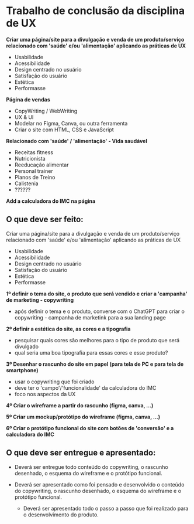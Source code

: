 # Trabalho de conclusão da disciplina de UX

**Criar uma página/site para a divulgação e venda de um produto/serviço relacionado com 'saúde' e/ou 'alimentação' aplicando as práticas de UX**  
* Usabilidade  
* Acessibilidade  
* Design centrado no usuário  
* Satisfação do usuário  
* Estética  
* Performasse  
 
**Página de vendas**  
* CopyWriting / WebWriting  
* UX & UI  
* Modelar no Figma, Canva, ou outra ferramenta  
* Criar o site com HTML, CSS e JavaScript

**Relacionado com 'saúde' / 'alimentação' - Vida saudável**  
* Receitas fitness  
* Nutricionista  
* Reeducação alimentar  
* Personal trainer  
* Planos de Treino  
* Calistenia  
* ??????
	
**Add a calculadora do IMC na página**

## O que deve ser feito:
Criar uma página/site para a divulgação e venda de um produto/serviço relacionado com 'saúde' e/ou 'alimentação' aplicando as práticas de UX  
* Usabilidade  
* Acessibilidade  
* Design centrado no usuário  
* Satisfação do usuário  
* Estética  
* Performasse  
	
**1º definir o tema do site, o produto que será vendido e criar a 'campanha' de marketing - copywriting**
* após definir o tema e o produto, converse com o ChatGPT para criar o copywriting - campanha de marketink para a sua landing page

**2º definir a estética do site, as cores e a tipografia**  
* pesquisar quais cores são melhores para o tipo de produto que será divulgado  
* qual seria uma boa tipografia para essas cores e esse produto?  

**3º Desenhar o rascunho do site em papel (para tela de PC e para tela de smartphone)**  
* usar o copywriting que foi criado  
* deve ter o 'campo'/'funcionalidade' da calculadora do IMC  
* foco nos aspectos da UX  

**4º Criar o wireframe a partir do rascunho (figma, canva, ...)**

**5º Criar um mockup/protótipo do wireframe (figma, canva, ...)**

**6º Criar o protótipo funcional do site com botões de 'conversão' e a calculadora do IMC**

## O que deve ser entregue e apresentado:

* Deverá ser entregue todo conteúdo do copywriting, o rascunho desenhado, o esquema do wireframe e o protótipo funcional.

* Deverá ser apresentado como foi pensado e desenvolvido o conteúdo do copywriting, o rascunho desenhado, o esquema do wireframe e o protótipo funcional.
	* Deverá ser apresentado todo o passo a passo que foi realizado para o desenvolvimento do produto.
